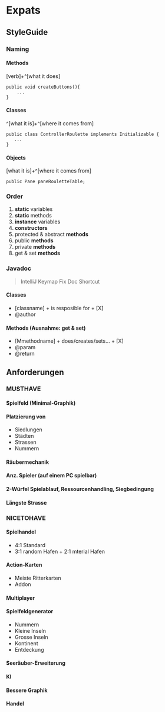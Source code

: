 # Expats

## StyleGuide

### Naming

#### Methods

[verb]+^[what it does]

    public void createButtons(){
        ...
    }
    
 #### Classes
 
 ^[what it is]+^[where it comes from]
 
    public class ControllerRoulette implements Initializable {
       ...
    }

#### Objects

[what it is]+^[where it comes from]

    public Pane paneRouletteTable;
    
### Order

1. **static** variables
2. **static** methods
3. **instance** variables
4. **constructors**
5. protected & abstract **methods**
6. public **methods**
7. private **methods**
6. get & set **methods**

### Javadoc

> IntelliJ Keymap Fix Doc Shortcut

#### Classes
- [classname] + is resposible for + [X]
- @author

#### Methods (Ausnahme: get & set)
- [Mmethodname] + does/creates/sets... + [X]
- @param
- @return


## Anforderungen
### MUSTHAVE
#### Spielfeld (Minimal-Graphik)

#### Platzierung von 
- Siedlungen
- Städten
- Strassen
- Nummern

#### Räubermechanik

#### Anz. Spieler (auf einem PC spielbar)


#### 2-Würfel Spielablauf, Ressourcenhandling, Siegbedingung

#### Längste Strasse


### NICETOHAVE

#### Spielhandel
- 4:1 Standard
- 3:1 random Hafen + 2:1 mterial Hafen

#### Action-Karten
- Meiste Ritterkarten
- Addon

#### Multiplayer

#### Spielfeldgenerator
- Nummern
- Kleine Inseln
- Grosse Inseln
- Kontinent
- Entdeckung

#### Seeräuber-Erweiterung

#### KI

#### Bessere Graphik

#### Handel
